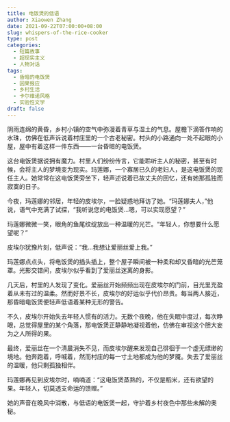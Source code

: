 ```yaml
---
title: 电饭煲的低语
author: Xiaowen Zhang
date: 2021-09-22T07:00:00+08:00
slug: whispers-of-the-rice-cooker
type: post
categories:
  - 短篇故事
  - 超现实主义
  - 人物对话
tags:
  - 昏暗的电饭煲
  - 因果报应
  - 乡村生活
  - 卡尔维诺风格
  - 实验性文学
draft: false
---
```


阴雨连绵的黄昏，乡村小镇的空气中弥漫着青草与湿土的气息。屋檐下滴答作响的水珠，仿佛在低声诉说着村庄里的一个古老秘密。村头的小路通向一处不起眼的小屋，屋中有着这样一件东西——一台昏暗的电饭煲。

这台电饭煲据说拥有魔力。村里人们纷纷传言，它能聆听主人的秘密，甚至有时候，会将主人的梦境变为现实。玛莲娜，一个寡居已久的老妇人，是这电饭煲的现任主人。她常常在这电饭煲旁坐下，轻声述说着已故丈夫的回忆，还有她那孤独而寂寞的日子。

今夜，玛莲娜的邻居，年轻的皮埃尔，一脸疑惑地拜访了她。“玛莲娜夫人，”他说，语气中充满了试探，“我听说您的电饭煲...嗯，可以实现愿望？”

玛莲娜微微一笑，眼角的鱼尾纹绽放出一种温暖的光芒。“年轻人，你想要什么愿望呢？”

皮埃尔犹豫片刻，低声说：“我...我想让爱丽丝爱上我。”

玛莲娜点点头，将电饭煲的插头插上，整个屋子瞬间被一种柔和却又昏暗的光芒笼罩。光影交错间，皮埃尔似乎看到了爱丽丝迷离的身影。

几天后，村里的人发现了变化。爱丽丝开始频频出现在皮埃尔的门前，目光里充盈着从未有过的温柔。然而好景不长，皮埃尔的好运似乎代价昂贵。每当两人接近，那昏暗电饭煲便轻声低语着某种无形的警告。

不久，皮埃尔开始失去年轻人惯有的活力。无数个夜晚，他在失眠中度过，每次睁眼，总觉得屋里的某个角落，那电饭煲正静静地凝视着他，仿佛在审视这个胆大妄为之人所得的果。

最终，爱丽丝在一个清晨消失不见，而皮埃尔醒来发现自己徘徊于一个虚无缥缈的境地。他奔跑着，呼喊着，然而村庄的每一寸土地都成为他的梦魇。失去了爱丽丝的温暖，他只剩孤独相伴。

玛莲娜再见到皮埃尔时，喃喃道：“这电饭煲蒸熟的，不仅是稻米，还有欲望的果。年轻人，切莫透支命运的馈赠。”

她的声音在晚风中消散，与低语的电饭煲一起，守护着乡村夜色中那些未解的奥秘。